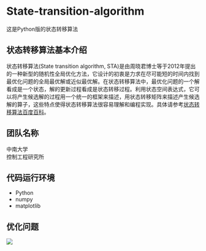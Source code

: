 # State-transition-algorithm
这是Python版的状态转移算法
## 状态转移算法基本介绍
状态转移算法(State transition algorithm, STA)是由周晓君博士等于2012年提出的一种新型的随机性全局优化方法，它设计的初衷是力求在尽可能短的时间内找到最优化问题的全局最优解或近似最优解。在状态转移算法中，最优化问题的一个解看成是一个状态，解的更新过程看成是状态转移过程。利用状态空间表达式，它可以将产生候选解的过程用一个统一的框架来描述，用状态转移矩阵来描述产生候选解的算子，这些特点使得状态转移算法很容易理解和编程实现。具体请参考[状态转移算法百度百科](https://baike.baidu.com/item/%E7%8A%B6%E6%80%81%E8%BD%AC%E7%A7%BB%E7%AE%97%E6%B3%95/19827745?fr=aladdin)。
## 团队名称
中南大学<br>
控制工程研究所
## 代码运行环境
* Python
* numpy
* matplotlib
## 优化问题
![ ](https://github.com/HMiaomiao/State-transition-algorithm/raw/master/pic/Michalewicz_3d.png"Michalewicz3D图")
